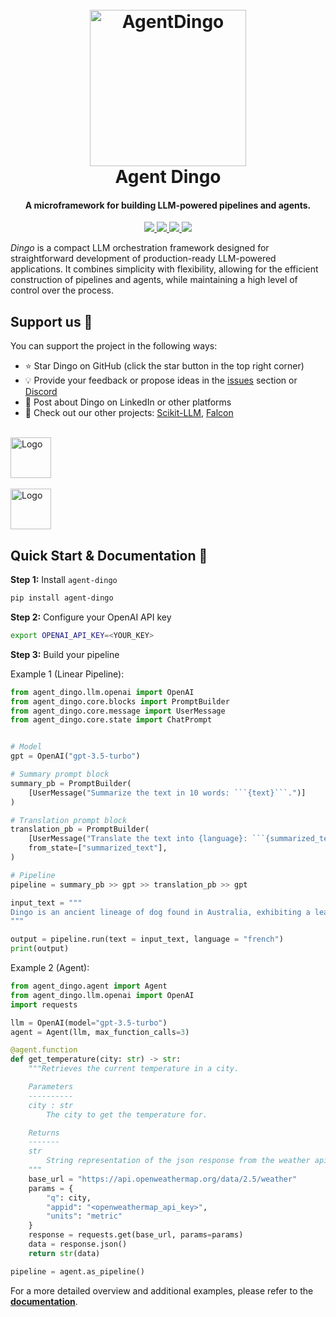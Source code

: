 <h1 align="center">
  <br>
 <img src="https://gist.githubusercontent.com/OKUA1/55e2fb9dd55673ec05281e0247de6202/raw/41063fcd620d9091662fc6473f9331a7651b4465/dingo.svg" alt="AgentDingo" width="250" height = "250">
  <br>
  Agent Dingo
  <br>
</h1>

<h4 align="center">A microframework for building LLM-powered pipelines and agents.</h4>

<p align="center">
  <a href="https://github.com/OKUA1/agent_dingo/releases">
    <img src="https://img.shields.io/github/v/release/OKUA1/agent_dingo.svg">
  </a>
  <a href="https://opensource.org/licenses/MIT">
    <img src="https://img.shields.io/badge/License-MIT-yellow.svg">
  </a>
  <a href="https://discord.gg/YDAbwuWK7V">
    <img src="https://dcbadge.vercel.app/api/server/YDAbwuWK7V?compact=true&style=flat">
  </a>
    <a href="https://medium.com/@iryna230520">
    <img src="https://img.shields.io/badge/Medium-%23000000.svg?&style=flat&logo=Medium&logoColor=white">
  </a>
</p>

_Dingo_ is a compact LLM orchestration framework designed for straightforward development of production-ready LLM-powered applications. It combines simplicity with flexibility, allowing for the efficient construction of pipelines and agents, while maintaining a high level of control over the process.


## Support us 🤝

You can support the project in the following ways:

- ⭐ Star Dingo on GitHub (click the star button in the top right corner)
- 💡 Provide your feedback or propose ideas in the [issues](https://github.com/BeastByteAI/agent_dingo/issues) section or [Discord](https://discord.gg/YDAbwuWK7V)
- 📰 Post about Dingo on LinkedIn or other platforms
- 🔗 Check out our other projects: <a href="https://github.com/iryna-kondr/scikit-llm">Scikit-LLM</a>, <a href="https://github.com/beastbyteai/falcon">Falcon</a>

<br>
<a href="https://github.com/iryna-kondr/scikit-llm">
  <picture>
  <source media="(prefers-color-scheme: light)" srcset="https://gist.githubusercontent.com/OKUA1/ce2167df8e441ce34a9fbc8578b86543/raw/f740c391ec37eaf2f80d5b46f1fa2a989dd45932/skll_h_dark.svg" >
  <source media="(prefers-color-scheme: dark)" srcset="https://gist.githubusercontent.com/OKUA1/ce2167df8e441ce34a9fbc8578b86543/raw/f740c391ec37eaf2f80d5b46f1fa2a989dd45932/skllm_h_light.svg">
  <img alt="Logo" src="https://gist.githubusercontent.com/OKUA1/ce2167df8e441ce34a9fbc8578b86543/raw/f740c391ec37eaf2f80d5b46f1fa2a989dd45932/skll_h_dark.svg" height = "65">
</picture>
</a> <br><br>
<a href="https://github.com/OKUA1/falcon">
  <picture>
  <source media="(prefers-color-scheme: light)" srcset="https://gist.githubusercontent.com/OKUA1/ce2167df8e441ce34a9fbc8578b86543/raw/f740c391ec37eaf2f80d5b46f1fa2a989dd45932/falcon_h_dark.svg" >
  <source media="(prefers-color-scheme: dark)" srcset="https://gist.githubusercontent.com/OKUA1/ce2167df8e441ce34a9fbc8578b86543/raw/f740c391ec37eaf2f80d5b46f1fa2a989dd45932/falcon_h_light.svg">
  <img alt="Logo" src="https://gist.githubusercontent.com/OKUA1/ce2167df8e441ce34a9fbc8578b86543/raw/f740c391ec37eaf2f80d5b46f1fa2a989dd45932/dingo_h_dark.svg" height = "65">
</picture>
</a>


## Quick Start & Documentation 🚀

**Step 1:** Install `agent-dingo`

```bash
pip install agent-dingo
```

**Step 2:** Configure your OpenAI API key

```bash
export OPENAI_API_KEY=<YOUR_KEY>
```

**Step 3:** Build your pipeline

Example 1 (Linear Pipeline):

````python
from agent_dingo.llm.openai import OpenAI
from agent_dingo.core.blocks import PromptBuilder
from agent_dingo.core.message import UserMessage
from agent_dingo.core.state import ChatPrompt


# Model
gpt = OpenAI("gpt-3.5-turbo")

# Summary prompt block
summary_pb = PromptBuilder(
    [UserMessage("Summarize the text in 10 words: ```{text}```.")]
)

# Translation prompt block
translation_pb = PromptBuilder(
    [UserMessage("Translate the text into {language}: ```{summarized_text}```.")],
    from_state=["summarized_text"],
)

# Pipeline
pipeline = summary_pb >> gpt >> translation_pb >> gpt

input_text = """
Dingo is an ancient lineage of dog found in Australia, exhibiting a lean and sturdy physique adapted for speed and endurance, dingoes feature a wedge-shaped skull and come in colorations like light ginger, black and tan, or creamy white. They share a close genetic relationship with the New Guinea singing dog, diverging early from the domestic dog lineage. Dingoes typically form packs composed of a mated pair and their offspring, indicating social structures that have persisted through their history, dating back approximately 3,500 years in Australia.
"""

output = pipeline.run(text = input_text, language = "french")
print(output)
````

Example 2 (Agent):

```python
from agent_dingo.agent import Agent
from agent_dingo.llm.openai import OpenAI
import requests

llm = OpenAI(model="gpt-3.5-turbo")
agent = Agent(llm, max_function_calls=3)

@agent.function
def get_temperature(city: str) -> str:
    """Retrieves the current temperature in a city.

    Parameters
    ----------
    city : str
        The city to get the temperature for.

    Returns
    -------
    str
        String representation of the json response from the weather api.
    """
    base_url = "https://api.openweathermap.org/data/2.5/weather"
    params = {
        "q": city,
        "appid": "<openweathermap_api_key>",
        "units": "metric"
    }
    response = requests.get(base_url, params=params)
    data = response.json()
    return str(data)

pipeline = agent.as_pipeline()
```

For a more detailed overview and additional examples, please refer to the **[documentation](https://dingo.beastbyte.ai/)**.
